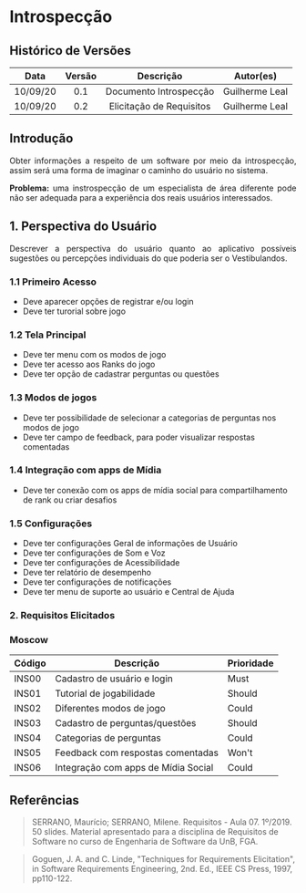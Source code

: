 #  Introspecção

## Histórico de Versões

|   Data   | Versão |           Descrição           |             Autor(es)              |
|:--------:|:------:|:-----------------------------:|:----------------------------------:|
| 10/09/20 |  0.1   |    Documento Introspecção     |           Guilherme Leal|
| 10/09/20 |  0.2 |    Elicitação de Requisitos     |           Guilherme Leal|

## Introdução
<p align="justify">
Obter informações a respeito de um software por meio da introspecção, assim será uma forma de imaginar o caminho do usuário no sistema.
</p>

<p align="justify"><b>
Problema:</b> uma instrospecção de um especialista de área diferente pode não ser adequada para a experiência dos reais usuários interessados.
</p>

## 1. Perspectiva do Usuário
<p align="justify">
    Descrever a perspectiva do usuário quanto ao aplicativo possíveis sugestões ou percepções individuais do que poderia ser o Vestibulandos.
</p>

### 1.1 Primeiro Acesso
 <ul>
    <li> Deve aparecer opções de registrar e/ou login</li>
    <li> Deve ter turorial sobre  jogo</li>
 </ul>

### 1.2 Tela Principal

 <ul> 
    <li>Deve ter menu com os modos de jogo</li>
    <li>Deve ter acesso aos Ranks do jogo</li>
    <li>Deve ter opção de cadastrar perguntas ou questões</li>
</ul>
 
### 1.3 Modos de jogos

 <ul>
    <li>Deve ter possibilidade de selecionar a categorias de perguntas nos modos de jogo </li>
    <li>Deve ter campo de feedback, para poder visualizar respostas comentadas</li>
 </ul>

### 1.4 Integração com apps de Mídia

 <ul>
    <li>Deve ter conexão com os apps de mídia social para compartilhamento de rank ou criar desafios</li>
 </ul>


### 1.5 Configurações

<ul>
    <li>Deve ter configurações Geral de informações de Usuário</li>
    <li>Deve ter configurações de Som e Voz</li>
    <li>Deve ter configurações de Acessibilidade</li>
    <li>Deve ter relatório de desempenho</li>
    <li>Deve ter configurações de notificações</li>
    <li>Deve ter menu de suporte ao usuário e Central de Ajuda</li>
</ul>

### 2. Requisitos Elicitados

### Moscow

| Código | Descrição | Prioridade |
|--------|-----------|------------|
|INS00 | Cadastro de usuário e login | Must |
|INS01 | Tutorial de jogabilidade | Should |
|INS02 | Diferentes modos de jogo | Could |
|INS03 | Cadastro de perguntas/questões | Should |
|INS04 | Categorias de perguntas | Could |
|INS05 | Feedback com respostas comentadas | Won't |
|INS06 | Integração com apps de Mídia Social | Could |


## Referências

>SERRANO, Maurício; SERRANO, Milene. Requisitos - Aula 07. 1º/2019. 50 slides. Material apresentado para a disciplina de Requisitos de Software no curso de Engenharia de Software da UnB, FGA.

>Goguen, J. A. and C. Linde, "Techniques for Requirements Elicitation", in Software Requirements Engineering, 2nd. Ed., IEEE CS Press, 1997, pp110-122.